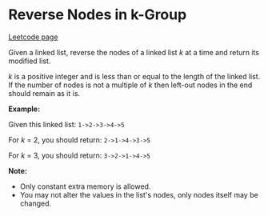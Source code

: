 # Reverse Nodes in k-Group
[Leetcode page](https://leetcode.com/problems/reverse-nodes-in-k-group/description)

Given a linked list, reverse the nodes of a linked list _k_ at a time and
return its modified list.

_k_ is a positive integer and is less than or equal to the length of the
linked list. If the number of nodes is not a multiple of _k_ then left-out
nodes in the end should remain as it is.

**Example:**

Given this linked list: `1->2->3->4->5`

For _k_ = 2, you should return: `2->1->4->3->5`

For _k_ = 3, you should return: `3->2->1->4->5`

**Note:**

  * Only constant extra memory is allowed.
  * You may not alter the values in the list's nodes, only nodes itself may be changed.

